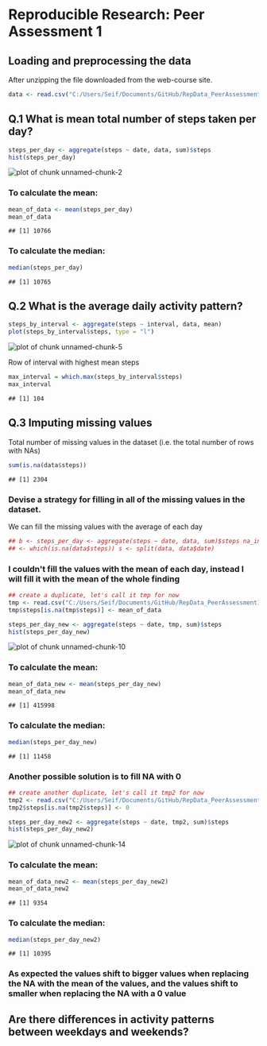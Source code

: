 # Reproducible Research: Peer Assessment 1


## Loading and preprocessing the data

After unzipping the file downloaded from the web-course site.

```r
data <- read.csv("C:/Users/Seif/Documents/GitHub/RepData_PeerAssessment1/activity.csv")
```



## Q.1 What is mean total number of steps taken per day?

```r
steps_per_day <- aggregate(steps ~ date, data, sum)$steps
hist(steps_per_day)
```

![plot of chunk unnamed-chunk-2](figure/unnamed-chunk-2.png) 



### To calculate the mean:

```r
mean_of_data <- mean(steps_per_day)
mean_of_data
```

```
## [1] 10766
```


### To calculate the median:

```r
median(steps_per_day)
```

```
## [1] 10765
```


## Q.2 What is the average daily activity pattern?

```r
steps_by_interval <- aggregate(steps ~ interval, data, mean)
plot(steps_by_interval$steps, type = "l")
```

![plot of chunk unnamed-chunk-5](figure/unnamed-chunk-5.png) 


Row of interval with highest mean steps


```r
max_interval = which.max(steps_by_interval$steps)
max_interval
```

```
## [1] 104
```



## Q.3 Imputing missing values

Total number of missing values in the dataset (i.e. the total number of rows with NAs)

```r
sum(is.na(data$steps))
```

```
## [1] 2304
```


### Devise a strategy for filling in all of the missing values in the dataset.

We can fill the missing values with the average of each day


```r
## b <- steps_per_day <- aggregate(steps ~ date, data, sum)$steps na_indices
## <- which(is.na(data$steps)) s <- split(data, data$date)

```

### I couldn't fill the values with the mean of each day, instead I will fill it with the mean of the whole finding 

```r
## create a duplicate, let's call it tmp for now
tmp <- read.csv("C:/Users/Seif/Documents/GitHub/RepData_PeerAssessment1/activity.csv")
tmp$steps[is.na(tmp$steps)] <- mean_of_data
```



```r
steps_per_day_new <- aggregate(steps ~ date, tmp, sum)$steps
hist(steps_per_day_new)
```

![plot of chunk unnamed-chunk-10](figure/unnamed-chunk-10.png) 



### To calculate the mean:

```r
mean_of_data_new <- mean(steps_per_day_new)
mean_of_data_new
```

```
## [1] 415998
```


### To calculate the median:

```r
median(steps_per_day_new)
```

```
## [1] 11458
```



### Another possible solution is to fill NA with 0

```r
## create another duplicate, let's call it tmp2 for now
tmp2 <- read.csv("C:/Users/Seif/Documents/GitHub/RepData_PeerAssessment1/activity.csv")
tmp2$steps[is.na(tmp2$steps)] <- 0
```



```r
steps_per_day_new2 <- aggregate(steps ~ date, tmp2, sum)$steps
hist(steps_per_day_new2)
```

![plot of chunk unnamed-chunk-14](figure/unnamed-chunk-14.png) 



### To calculate the mean:

```r
mean_of_data_new2 <- mean(steps_per_day_new2)
mean_of_data_new2
```

```
## [1] 9354
```


### To calculate the median:

```r
median(steps_per_day_new2)
```

```
## [1] 10395
```



### As expected the values shift to bigger values when replacing the NA with the mean of the values, and the values shift to smaller when replacing the NA with a 0 value


## Are there differences in activity patterns between weekdays and weekends?


